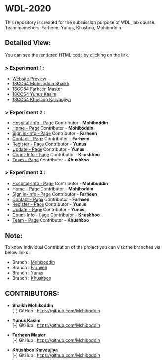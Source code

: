 # WDL-2020
This repository is created for the submission purpose of WDL_lab course. Team mamebers: Farheen, Yunus, Khusboo, Mohiboddin

## Detailed View:

You can see the rendered HTML code by clicking on the link.

### > Experiment 1 :

- <a href="https://github.com/Mohiboddin/WDL-2020/blob/master/Exp_1/website%20UI.pdf">Website Preview</a>
- <a href="https://github.com/Mohiboddin/WDL-2020/blob/master/Exp_1/18CO54_EXP1(WDL).pdf">18CO54 Mohiboddin Shaikh</a>
- <a href="https://github.com/Mohiboddin/WDL-2020/blob/master/Exp_1/18CO54_EXP1(WDL).pdf">18CO54 Farheen Master</a>
- <a href="https://github.com/Mohiboddin/WDL-2020/blob/master/Exp_1/18CO54_EXP1(WDL).pdf">18CO54 Yunus Kasim</a>
- <a href="https://github.com/Mohiboddin/WDL-2020/blob/master/Exp_1/18CO54_EXP1(WDL).pdf">18CO54 Khusboo Karvaujiya</a>




### > Experiment 2 :

- <a href="https://htmlpreview.github.io/?https://github.com/Mohiboddin/WDL-2020/blob/master/Exp_2/Hos_info.html">Hospital-Info - Page</a> Contributor - <b>Mohiboddin</b>
- <a href="https://htmlpreview.github.io/?https://github.com/Mohiboddin/WDL-2020/blob/master/Exp_2/index.html">Home - Page</a> Contributor - <b>Mohiboddin</b>
- <a href="https://htmlpreview.github.io/?https://github.com/Mohiboddin/WDL-2020/blob/master/Exp_2/Hos_info.html">Sign in-Info - Page</a> Contributor - <b>Farheen</b>
- <a href="https://htmlpreview.github.io/?https://github.com/Mohiboddin/WDL-2020/blob/master/Exp_2/index.html">Contact - Page</a> Contributor - <b>Farheen</b>
- <a href="https://htmlpreview.github.io/?https://github.com/Mohiboddin/WDL-2020/blob/master/Exp_2/Hos_info.html">Register - Page</a> Contributor - <b>Yunus</b>
- <a href="https://htmlpreview.github.io/?https://github.com/Mohiboddin/WDL-2020/blob/master/Exp_2/index.html">Update - Page</a> Contributor - <b>Yunus</b>
- <a href="https://htmlpreview.github.io/?https://github.com/Mohiboddin/WDL-2020/blob/master/Exp_2/Hos_info.html">Count-Info - Page</a> Contributor - <b>Khushboo</b>
- <a href="https://htmlpreview.github.io/?https://github.com/Mohiboddin/WDL-2020/blob/master/Exp_2/index.html">Team - Page</a> Contributor - <b>Khushboo</b>


### > Experiment 3 :

- <a href="https://htmlpreview.github.io/?https://github.com/Mohiboddin/WDL-2020/blob/master/Exp_3/Hos_info.html">Hospital-Info - Page</a> Contributor - <b>Mohiboddin</b>
- <a href="https://htmlpreview.github.io/?https://raw.githubusercontent.com/Mohiboddin/WDL-2020/master/Exp_3/index.html">Home - Page</a> Contributor - <b>Mohiboddin</b>
- <a href="https://htmlpreview.github.io/?https://github.com/Mohiboddin/WDL-2020/blob/master/Exp_2/Hos_info.html">Sign in-Info - Page</a> Contributor - <b>Farheen</b>
- <a href="https://htmlpreview.github.io/?https://github.com/Mohiboddin/WDL-2020/blob/master/Exp_2/index.html">Contact - Page</a> Contributor - <b>Farheen</b>
- <a href="https://htmlpreview.github.io/?https://github.com/Mohiboddin/WDL-2020/blob/master/Exp_2/Hos_info.html">Register - Page</a> Contributor - <b>Yunus</b>
- <a href="https://htmlpreview.github.io/?https://github.com/Mohiboddin/WDL-2020/blob/master/Exp_2/index.html">Update - Page</a> Contributor - <b>Yunus</b>
- <a href="https://htmlpreview.github.io/?https://github.com/Mohiboddin/WDL-2020/blob/master/Exp_2/Hos_info.html">Count-Info - Page</a> Contributor - <b>Khushboo</b>
- <a href="https://htmlpreview.github.io/?https://github.com/Mohiboddin/WDL-2020/blob/master/Exp_2/index.html">Team - Page</a> Contributor - <b>Khushboo</b>




## Note:

To know Individual Contribution of the project you can visit the branches via below links :
- Branch : <a href="https://github.com/Mohiboddin/WDL-2020">Mohiboddin</a>
- Branch : <a href="https://github.com/Mohiboddin/WDL-2020">Farheen</a>
- Branch : <a href="https://github.com/Mohiboddin/WDL-2020">Yunus</a>
- Branch : <a href="https://github.com/Mohiboddin/WDL-2020">Khushboo</a>




## CONTRIBUTORS:

- **Shaikh Mohiboddin**<br>
[-] GitHub : https://github.com/Mohiboddin

- **Yunus Kasim**<br>
[-] GitHub : https://github.com/Mohiboddin

- **Farheen Master**<br>
[-] GitHub : https://github.com/Mohiboddin

- **Khushboo Karvaujiya**<br>
[-] GitHub : https://github.com/Mohiboddin

